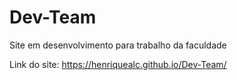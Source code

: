 # Dev-Team
 Site em desenvolvimento para trabalho da faculdade

 Link do site: https://henriquealc.github.io/Dev-Team/
